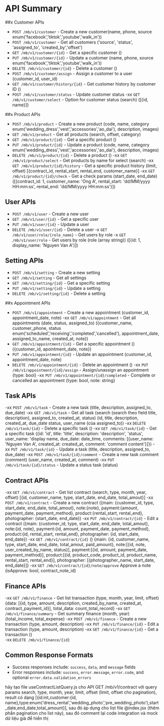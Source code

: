 # API Summary

##x Customer APIs
- `POST /mb/v1/customer` - Create a new customer(name, phone, source enum('facebook','tiktok','youtube','walk_in'))
- `POST /mb/v1/customer` - Get all customers ('source', 'status', 'assigned_to', 'created_by','offset')
- `GET /mb/v1/customer/{id}` - Get a specific customer ()
- `PUT /mb/v1/customer/{id}` - Update a customer (name, phone, source enum('facebook','tiktok','youtube','walk_in'))
- `DELETE /mb/v1/customer/{id}` - Delete a customer ()
- `POST /mb/v1/customer/assign` - Assign a customer to a user (customer_id, user_id)
- `GET /mb/v1/customer/history/{id}` - Get customer history by customer ID ()
- `POST /mb/v1/customer/status` - Update customer status
-xx `GET /mb/v1/customer/select` - Option for customer status (search) ([{id, name}]}

##x Product APIs
- `POST /mb/v1/product` - Create a new product (code, name, category enum('wedding_dress','vest','accessories','ao_dai'), description, images)
- `GET /mb/v1/product` - Get all products (search, offset, category)
- `GET /mb/v1/product/{id}` - Get a specific product ()
- `PUT /mb/v1/product/{id}` - Update a product (code, name, category enum('wedding_dress','vest','accessories','ao_dai'), description, images)
- `DELETE /mb/v1/product/{id}` - Delete a product ()
-xx `GET /mb/v1/product/select` - Get products by name for select (search)
-xx `GET /mb/v1/product/{id}/history` - Get a specific product history (limit, offset) [{contract_id, rental_start, rental_end, customer_name}]
-xx `GET /mb/v1/product/{id}/check` - Get a check params (start_date, end_date) ([{contract_id: 1, customer_name: 'Ong A', rental_start: 'dd/MM/yyyy HH:mm:ss', rental_end: 'dd/MM/yyyy HH:mm:ss'}])

## User APIs
- `POST /mb/v1/user` - Create a new user
- `GET /mb/v1/user/{id}` - Get a specific user
- `PUT /mb/v1/user/{id}` - Update a user
- `DELETE /mb/v1/user/{id}` - Delete a user
-x `GET /mb/v1/user/role/{role_name}` - Get users by role
-x `GET /mb/v1/user/role` - Get users by role (role (array string)) ([{id: 1, display_name: 'Nguyen Van A'}])

## Setting APIs
- `POST /mb/v1/setting` - Create a new setting
- `GET /mb/v1/setting` - Get all settings
- `GET /mb/v1/setting/{id}` - Get a specific setting
- `PUT /mb/v1/setting/{id}` - Update a setting
- `DELETE /mb/v1/setting/{id}` - Delete a setting

##x Appointment APIs
- `POST /mb/v1/appointment` - Create a new appointment (customer_id, appointment_date, note) 
-xx `GET /mb/v1/appointment` - Get all appointments (date, status, assigned_to) ({customer_name, customer_phone, status enum('scheduled','receiving','completed','cancelled'), appointment_date, assigned_to_name, created_at, note})
- `GET /mb/v1/appointment/{id}` - Get a specific appointment () ({customer_id, apointment_date, note})
- `PUT /mb/v1/appointment/{id}` - Update an appointment (customer_id, appointment_date, note) 
- `DELETE /mb/v1/appointment/{id}` - Delete an appointment ()
-xx `PUT /mb/v1/appointment/{id}/assign` - Assign/unassign an appointment {type: bool}
-xx `PUT /mb/v1/appointment/{id}/completed` - Complete or cancelled an appointment {type: bool, note: string}

## Task APIs
-xx `POST /mb/v1/task` - Create a new task (title, description, assigned_to, due_date)
-xx `GET /mb/v1/task` - Get all task (search (search theo field title, description), assigned_to, created_at, status) (id, title, description, created_at, due_date status, user_name (của assigned_to))
-xx `DELETE /mb/v1/task/{id}` - Delete a specific task ()
-xx `GET /mb/v1/task/{id}` - Get a specific task ({id: 'id', title: 'title', description: 'description', 'status', user_name: 'display name, due_date: date_time, comments: [{user_name: 'Nguyen Van A', created_at: created_at, comment: 'comment content'}]})
-xx `PUT /mb/v1/task/{id}` - Update a task (title, description, assigned_to, due_date)
-xx `POST /mb/v1/task/{id}/comment` - Create a new task comment (comment) (user_name, created_at, comment)
-xx `PUT /mb/v1/task/{id}/status` - Update a status task (status)

## Contract APIs
-xx `GET /mb/v1/contract` - Get list contract (search, type, month, year, offset) [{id, customer_name, type, start_date, end_date, total_amout}]
-xx `POST /mb/v1/contract` - Create a new contract ({main: {customer_id, type, start_date, end_date, total_amout}, note:{note}, payment:{amount, payment_date, payment_method}, product:{rental_start, rental_end}, photographer: {start_date, end_date})
-xx `PUT /mb/v1/contract/{id}` - Edit a contract ({main: {customer_id, type, start_date, end_date, total_amout}, note:{id, note}, payment:{id, amount, payment_date, payment_method}, product:{id, rental_start, rental_end}, photographer: {id, start_date, end_date})
-xx `GET /mb/v1/contract/{id}` () {main: {id, customer_name, type, start_date, end_date, total_amout, paid_amount}, note:[{id, note, user_created_by_name, status}], payment:[{id, amount, payment_date, payment_method}], product:[{id, product_code, product_id, product_name, rental_start, rental_end}], photographer: [{photographer_name, start_date, end_date}]}
-xx `GET /mb/v1/contract/{id}/note/approve` Approve a note (isApprove: bool, contract_note_id)

## Finance APIs
-xx `GET /mb/v1/finance` - Get list transaction (type, month, year, limit, offset) {data: [{id, type, amount, description, created_by_name, created_at, contract_payment_id}], total_data: count_total_record}
-xx `GET /mb/v1/finance/summary` - Get summary finance (month, year) {total_income, total_expense}
-xx `POST /mb/v1/finance` - Create a new transaction (type, amount, description) 
-xx `PUT /mb/v1/finance/{id}` - Edit a transaction (type, amount, description)
-xx `GET /mb/v1/finance/{id}` - Get a transaction ()  
-xx `DELETE /mb/v1/finance/{id}`

## Common Response Formats
- Success responses include: `success`, `data`, and `message` fields
- Error responses include: `success`, `error.message`, `error.code`, and optional `error.data.validation_errors` 

hãy tạo file useContractListQuery.js cho API GET /mb/v1/contract với query params search, type, month, year, limit, offset (limit, offset cho pagination), result có dạng [{id:int,customer:{id, name},type:enum('dress_rental','wedding_photo','pre_wedding_photo'),start_date,end_date,total_amount}], sau đó áp dụng cho list file @index.jsx (thêm phần pagination cho list này), sau đó comment lại code integration và mock dữ liệu giả để hiển thị